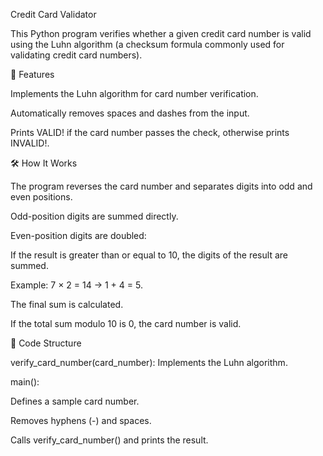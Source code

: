 Credit Card Validator

This Python program verifies whether a given credit card number is valid using the Luhn algorithm (a checksum formula commonly used for validating credit card numbers).

📌 Features

Implements the Luhn algorithm for card number verification.

Automatically removes spaces and dashes from the input.

Prints VALID! if the card number passes the check, otherwise prints INVALID!.

🛠️ How It Works

The program reverses the card number and separates digits into odd and even positions.

Odd-position digits are summed directly.

Even-position digits are doubled:

If the result is greater than or equal to 10, the digits of the result are summed.

Example: 7 × 2 = 14 → 1 + 4 = 5.

The final sum is calculated.

If the total sum modulo 10 is 0, the card number is valid.

📂 Code Structure

verify_card_number(card_number): Implements the Luhn algorithm.

main():

Defines a sample card number.

Removes hyphens (-) and spaces.

Calls verify_card_number() and prints the result.
